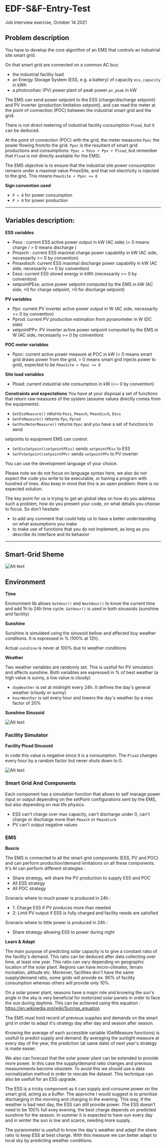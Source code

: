 # EDF-S&F-Entry-Test
Job interview exercise, October 14 2021

## Problem description

You have to develop the core algorithm of an EMS that controls an industrial site smart grid.

On that smart grid are connected on a common AC bus:
- the industrial facility load
- an Energy Storage System (ESS, e.g. a battery) of capacity `ess_capacity` in kWh
- a photovoltaic (PV) power plant of peak power `pv_peak` in kW

The EMS can send power setpoint to the ESS (charge/discharge setpoint) and PV inverter (production limitation setpoint), and can read the meter at the point of connection (POC) between the industrial smart grid and the grid.

There is not direct metering of industrial facility consumption `Pload`, but it can be deduced.

At the point of connection (POC) with the grid, the meter measures `Ppoc` the power flowing from/to the grid. `Ppoc` is the resultant of smart grid productions and consumptions: `Ppoc = Pess + Ppv + Pload`, but remember that `Pload` is not directly available for the EMS).

The EMS objective is to ensure that the industrial site power consumption remains under a maximal value PmaxSite, and that not electricity is injected to the grid. This means `PmaxSite < Ppoc <= 0`

**Sign convention used**
- `P < 0` for power consumption
- `P > 0` for power production

* * *

## Variables description:

**ESS variables**
- Pess : current ESS active power output in kW (AC side) (< 0 means charge / > 0 means discharge )
- Pmaxch : current ESS maximal charge power capability in kW (AC side, necessarily <= 0 by convention)
- Pmaxdisch: current ESS maximal discharge power capability in kW (AC side, necessarily >= 0 by convention)
- Eess: current ESS stored energy in kWh (necessarily >= 0 by convention)
- setpointPEss: active power setpoint computed by the EMS in kW (AC side, <0 for charge setpoint, >0 for discharge setpoint)

**PV variables**
- Ppv: current PV inverter active power output in W (AC side, necessarily >= 0 by convention)
- Pprod: current PV production estimation from pyranometer in W (DC side)
- setpointPPv: PV inverter active power setpoint computed by the EMS in W (AC side, necessarily >= 0 by convention)

**POC meter variables**
- Ppoc: current active power measure at POC in kW (< 0 means smart grid draws power from the grid, > 0 means smart grid injects power to grid), expected to be `PmaxSite < Ppoc <= 0`

**Site load variables**
- Pload: current industrial site consumption in kW (<= 0 by convention)

**Constraints and expectations**
You have at your disposal a set of functions that return raw measures of the system (assume values directly comes from the equipments):
- `GetEssMeasure()` returns `Pess`, `Pmaxch`, `Pmaxdisch`, `Eess`
- `GetPvMeasure()` returns `Ppv`, `Pprod`
- `GetPocMeterMeasure()` returns `Ppoc` and you have a set of functions to send 

setpoints to equipment EMS can control:
- `SetEssSetpoint(setpointPEss)` sends `setpointPEss` to ESS
- `SetPvSetpoint(setpointPPv)` sends `setpointPPv` to PV inverter

You can use the development language of your choice.

Please note we do not focus on language syntax here, we also do not expect the code you write to be
executable, or having a program with hundred of lines. Also keep in mind that this is an open problem:
there is no expected solution.

The key point for us is trying to get an global idea on how do you address such a problem, how do you
present your code, on what details you choose to focus. So don’t hesitate:

- to add any comment that could help us to have a better understanding on what assumptions you
make
- to make use of functions that you do not implement, as long as you describe its interface and its
behavior

***

## Smart-Grid Sheme

![Alt text](./EMS_sheme.svg)


## Environment

**Time**

Environment lib allows `GetHour()` and `NextHour()` to know the current time and add 1h to 24h time cycle. `GetHour()` is used in both sinusoids (sunshine and facility)

**Sunshine**

Sunshine is simulated using the sinusoid bellow and affected buy weather conditions. It is expressed in % (100% at 12h).

Actual `sunshine` is never at 100% due to weather conditions

**Weather**

Two weather variables are randomly set. This is usefull for PV simulation and affects sunshine. Both variables are expressed in % of best weather (a high value is sunny, a low value is cloudy)
- `dayWeather` is set at midnight every 24h. It defines the day's general weather (cloudy or sunny)
- `hourWeather` is set every hour and lowers the day's weather by a max factor of 20%

**Sunshine Sinusoid**

![Alt text](./sunshine_sinusoid.png)


### Facility Simulator

**Facility Pload Sinusoid**

In code this value is negative since it is a consumption. The `Pload` changes every hour by a random factor but never shuts down to 0.

![Alt text](./facility_sinusoid.png)

### Smart Grid And Components

Each component has a simulation function that allows to self manage power input or output depending on the setPoint configurations sent by the EMS, but also depending on real life physics.
- ESS can't charge over max capacity, can't discharge under 0, can't charge or discharge more than `Pmaxch` or `Pmaxdisch`
- PV can't output negative values

### EMS

**Bascis**

The EMS is connected to all the smart grid components (ESS, PV and POC) and can perform production/demand limitations on all these components. It's AI can perform different strategies :
- Share strategy, will share the PV production to supply ESS and POC
- All ESS strategy
- All POC strategy

Scenario where to much power is produced in 24h :
- 1: Charge ESS if PV produces more than needed
- 2: Limit PV output if ESS is fully charged and facility needs are satisfied

Scenario where to little power is produced in 24h :
- Share strategy allowing ESS to power during night

**Learn & Adapt**

The main purpose of predicting solar capacity is to give a constant ratio of the facility's demand. This ratio can be deduced after data collecting over time, at least one year. This ratio can vary depending on geographic location of the solar plant. Regions can have micro-climates, terrain incination, altitude etc. Moreover, facilities don't have the same supply/demand ratio, some grids will provide ex. 90% of facility consumption whereas others will provide only 10%.

On a solar power plant, seasons have a major role and knowing the sun's angle in the sky is very beneficial for motorized solar panels in order to face the sun during daytime. This can be achieved using this equation : https://en.wikipedia.org/wiki/Sunrise_equation

The EMS must hold record of previous supplies and demands on the smart grid in order to adapt it's strategy day after day and season after season.

Knowing the average of each accessible variable (GetMeasure functions) is usefull to predict supply and demand. By averaging the sunlight measure at every day of the year, the prediction (at same date) of next year's strategy is made easier.

We also can forecast that the solar power plant can be extended to provide more power. In this case the supply/demand ratio changes and previous measurements become obsolete. To avoid this we should use a data normalization method in order to rescale the dataset. This technique can also be usefull for an ESS upgrade.

The ESS is a tricky component as it can supply and consume power on the smart grid, acting as a buffer. The approche I would suggest is to prioritize discharging in the morning and charging in the evening. This way, if the weather is bad next day, the ESS can still provide power. The ESS doesn't need to be 100% full evey evening, the best charge depends on predicted sunshine for the season. In summer it is expected to have sun every day and in winter the sun is low and scarce, needing more supply.

The pyranometer is usefull to know the day's weather and adapt the share ratio to keep ESS at best charge. With this measure we can better adapt to local sky by predicting weather conditions.

